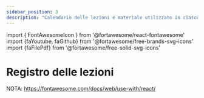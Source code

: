 ```yaml
---
sidebar_position: 3
description: "Calendario delle lezioni e materiale utilizzato in ciascuna lezione"
---
```


import { FontAwesomeIcon } from '@fortawesome/react-fontawesome'
import {faYoutube, faGithub} from '@fortawesome/free-brands-svg-icons'
import {faFilePdf} from '@fortawesome/free-solid-svg-icons'

# Registro delle lezioni


<FontAwesomeIcon icon={faFilePdf} size="xl"/>
<FontAwesomeIcon icon={faGithub} size="xl"/>
<FontAwesomeIcon icon={faYoutube} size="xl"/>

NOTA: https://fontawesome.com/docs/web/use-with/react/

